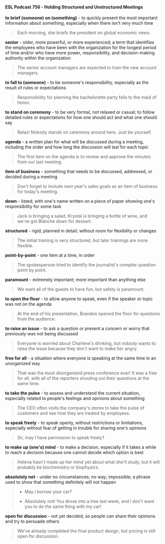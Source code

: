 #### ESL Podcast 756 - Holding Structured and Unstructured Meetings

**to brief (someone) on (something)** - to quickly present the most important
information about something, especially when there isn't very much time

> Each morning, she briefs the president on global economic news.

**senior** - older, more powerful, or more experienced; a term that identifies the
employees who have been with the organization for the longest period of time
and/or who have more power, responsibility, and decision-making authority within
the organization

> The senior account managers are expected to train the new account managers.

**to fall to (someone)** - to be someone's responsibility, especially as the result of
rules or expectations

> Responsibility for planning the bachelorette party falls to the maid of honor.

**to stand on ceremony** - to be very formal, not relaxed or casual; to follow
detailed rules or expectations for how one should act and what one should say

> Relax! Nobody stands on ceremony around here. Just be yourself.

**agenda** - a written plan for what will be discussed during a meeting, including
the order and how long the discussion will last for each topic

> The first item on the agenda is to review and approve the minutes from our last
meeting.

**item of business** - something that needs to be discussed, addressed, or
decided during a meeting

> Don't forget to include next year's sales goals as an item of business for today's
meeting.

**down** - listed; with one's name written on a piece of paper showing one's
responsibility for some task

> Jack is bringing a salad, Krystal is bringing a bottle of wine, and we've got
Blanche down for dessert.

**structured** - rigid; planned in detail; without room for flexibility or changes

> The initial training is very structured, but later trainings are more flexible.

**point-by-point** - one item at a time, in order

> The spokesperson tried to identify the journalist's complex question point by
point.

**paramount** - extremely important; more important than anything else

> We want all of the guests to have fun, but safety is paramount.

**to open the floor** - to allow anyone to speak, even if the speaker or topic was
not on the agenda

> At the end of his presentation, Brandon opened the floor for questions from the
audience.

**to raise an issue** - to ask a question or present a concern or worry that
previously was not being discussed

> Everyone is worried about Charlene's drinking, but nobody wants to raise the
issue because they don't want to make her angry.

**free for all** - a situation where everyone is speaking at the same time in an
unorganized way

> That was the most disorganized press conference ever! It was a free for all,
with all of the reporters shouting out their questions at the same time.

**to take the pulse** - to assess and understand the current situation, especially
related to people's feelings and opinions about something

> The CEO often visits the company's stores to take the pulse of customers and
see how they are treated by employees.

**to speak freely** - to speak openly, without restrictions or limitations, especially
without fear of getting in trouble for sharing one's opinions

> Sir, may I have permission to speak freely?

**to make up (one's) mind** - to make a decision, especially if it takes a while to
reach a decision because one cannot decide which option is best

> Helena hasn't made up her mind yet about what she'll study, but it will probably
be biochemistry or biophysics.

**absolutely not** - under no circumstances; no way; impossible; a phrase used to
show that something definitely will not happen

> - May I borrow your car?

> - Absolutely not! You drove into a tree last week, and I don't want you to do the
same thing with my car!

**open for discussion** - not yet decided, so people can share their opinions and
try to persuade others

> We've already completed the final product design, but pricing is still open for
discussion.

